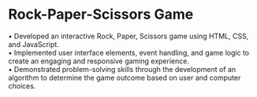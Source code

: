 # Rock-Paper-Scissors Game
• Developed an interactive Rock, Paper, Scissors game using HTML, CSS, and JavaScript.
<br>
• Implemented user interface elements, event handling, and game logic to create an engaging 
  and responsive gaming experience.
<br>
• Demonstrated problem-solving skills through the development of an algorithm to determine
  the game outcome based on user and computer choices.
